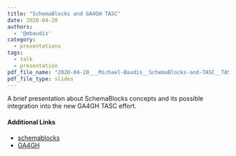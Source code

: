 ```yaml
---
title: "SchemaBlocks and GA4GH TASC"
date: 2020-04-20
authors:
  - '@mbaudis'
category:
  - presentations
tags:
  - talk
  - presentation
pdf_file_name: "2020-04-20___Michael-Baudis__SchemaBlocks-and-TASC__TASC-meeting.pdf"
pdf_file_type: slides
---
```




A brief presentation about SchemaBlocks concepts and its possible integration into the new GA4GH TASC effort.


#### Additional Links

* [schemablocks](http://schemablocks.org)
* [GA4GH](http://ga4gh.org)

